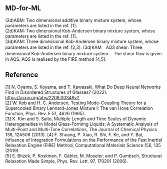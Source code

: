 ## MD-for-ML <br>
(2d)ABM: Two dimensional additive binary mixture system, whose parameters are listed in the ref. [1]. <br>
(2d)KAM: Two dimensional Kob-Andersen binary mixture system, whose parameters are listed in the ref. [1]. <br>
(3d)KAM: Three dimensional Kob-Andersen binary mixture system, whose parameters are listed in the ref. [2,3].
(3d)KAM　AQS shear: Three dimensional Kob-Andersen binary mixture system.　The shear flow is given in AQS.
AQS is realised by the FIRE method [4,5].

## Reference <br>
[1] N. Oyama, S. Koyama, and T. Kawasaki, What Do Deep Neural Networks Find in Disordered Structures of Glasses? (2022). https://arxiv.org/abs/2208.00349v2 <br>
[2] W. Kob and H. C. Andersen, Testing Mode-Coupling Theory for a Supercooled Binary Lennard-Jones Mixture I: The van Hove Correlation Function, Phys. Rev. E 51, 4626 (1995). <br>
[3] K. Kim and S. Saito, Multiple Length and Time Scales of Dynamic Heterogeneities in Model Glass-Forming Liquids: A Systematic Analysis of Multi-Point and Multi-Time Correlations, The Journal of Chemical Physics 138, 12A506 (2013).
[4] F. Shuang, P. Xiao, R. Shi, F. Ke, and Y. Bai, Influence of Integration Formulations on the Performance of the Fast Inertial Relaxation Engine (FIRE) Method, Computational Materials Science 156, 135 (2019).  
[5] E. Bitzek, P. Koskinen, F. Gähler, M. Moseler, and P. Gumbsch, Structural Relaxation Made Simple, Phys. Rev. Lett. 97, 170201 (2006).



 
